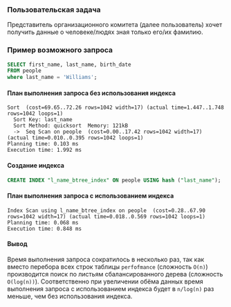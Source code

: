 ### Пользовательская задача

Представитель организационного комитета (далее пользователь) хочет получить данные о человеке/людях зная только его/их фамилию.

### Пример возможного запроса

```SQL
SELECT first_name, last_name, birth_date
FROM people
where last_name = 'Williams';
```

#### План выполнения запроса без использования индекса

```
Sort  (cost=69.65..72.26 rows=1042 width=17) (actual time=1.447..1.748 rows=1042 loops=1)
  Sort Key: last_name
  Sort Method: quicksort  Memory: 121kB
  ->  Seq Scan on people  (cost=0.00..17.42 rows=1042 width=17) (actual time=0.010..0.395 rows=1042 loops=1)
Planning time: 0.103 ms
Execution time: 1.992 ms
```

#### Создание индекса
```SQL
CREATE INDEX "l_name_btree_index" ON people USING hash ("last_name");
```

#### План выполнения запроса с использованием индекса

```
Index Scan using l_name_btree_index on people  (cost=0.28..67.90 rows=1042 width=17) (actual time=0.018..0.569 rows=1042 loops=1)
Planning time: 0.068 ms
Execution time: 0.848 ms
```

#### Вывод

Время выполнения запроса сократилось в несколько раз, так как вместо перебора всех строк таблицы `perfofmance` (сложность `O(n)`) 
производится поиск по листьям сбалансированного дерева (сложность `O(log(n))`). Соответственно при увеличении обёма данных время выполнения 
запроса с использованием индекса будет в `n/log(n)` раз меньше, чем без использования индекса.
